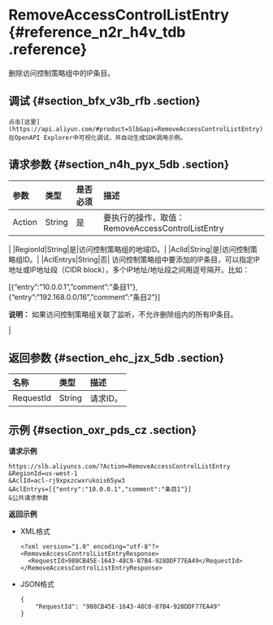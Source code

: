 # RemoveAccessControlListEntry {#reference_n2r_h4v_tdb .reference}

删除访问控制策略组中的IP条目。

## 调试 {#section_bfx_v3b_rfb .section}

```
点击[这里](https://api.aliyun.com/#product=Slb&api=RemoveAccessControlListEntry)在OpenAPI Explorer中可视化调试，并自动生成SDK调用示例。
```

## 请求参数 {#section_n4h_pyx_5db .section}

|参数|类型|是否必须|描述|
|:-|:-|:---|:-|
|Action|String|是|要执行的操作，取值：RemoveAccessControlListEntry

|
|RegionId|String|是|访问控制策略组的地域ID。|
|AclId|String|是|访问控制策略组ID。|
|AclEntrys|String|否| 访问控制策略组中要添加的IP条目，可以指定IP地址或IP地址段（CIDR block），多个IP地址/地址段之间用逗号隔开。比如：

 \[\{“entry”:”10.0.0.1”,”comment”:”条目1”\},\{“entry”:”192.168.0.0/16”,”comment”:”条目2”\}\]

 **说明：** 如果访问控制策略组关联了监听，不允许删除组内的所有IP条目。

 |

## 返回参数 {#section_ehc_jzx_5db .section}

|名称|类型|描述|
|:-|:-|:-|
|RequestId|String|请求ID。|

## 示例 {#section_oxr_pds_cz .section}

**请求示例**

```
https://slb.aliyuncs.com/?Action=RemoveAccessControlListEntry
&RegionId=us-west-1
&AclId=acl-rj9xpxzcwxrukois65yw3
&AclEntrys=[{"entry":"10.0.0.1","comment":"条目1"}]
&公共请求参数
```

**返回示例**

-   XML格式

    ```
    <?xml version="1.0" encoding="utf-8"?>
    <RemoveAccessControlListEntryResponse>
      <RequestId>988CB45E-1643-48C0-87B4-928DDF77EA49</RequestId>
    </RemoveAccessControlListEntryResponse>
    ```

-   JSON格式

    ```
    {
        "RequestId": "988CB45E-1643-48C0-87B4-928DDF77EA49"
    }
    ```


